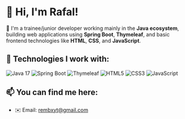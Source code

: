 # 👋 Hi, I'm Rafal!

🎯 I'm a trainee/junior developer working mainly in the **Java ecosystem**, building web applications using **Spring Boot**, **Thymeleaf**, and basic frontend technologies like **HTML**, **CSS**, and **JavaScript**.

## 🚀 Technologies I work with:

<p align="left">
  <img src="https://img.shields.io/badge/Java-17-007396?style=flat&logo=java&logoColor=white" alt="Java 17"/>
  <img src="https://img.shields.io/badge/Spring_Boot-6DB33F?style=flat&logo=springboot&logoColor=white" alt="Spring Boot"/>
  <img src="https://img.shields.io/badge/Thymeleaf-005F0F?style=flat&logo=thymeleaf&logoColor=white" alt="Thymeleaf"/>
  <img src="https://img.shields.io/badge/HTML5-E34F26?style=flat&logo=html5&logoColor=white" alt="HTML5"/>
  <img src="https://img.shields.io/badge/CSS3-1572B6?style=flat&logo=css3&logoColor=white" alt="CSS3"/>
  <img src="https://img.shields.io/badge/JavaScript-F7DF1E?style=flat&logo=javascript&logoColor=black" alt="JavaScript"/>
</p>

## 📫 You can find me here:
- ✉️ Email: rembxyt@gmail.com

